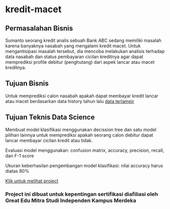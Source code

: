 # kredit-macet

## Permasalahan Bisnis

Sumanto seorang kredit analis sebuah Bank ABC sedang memiliki masalah karena banyaknya nasabah yang mengalami kredit macet. Untuk mengantisipasi masalah tersebut, dia mencoba melakukan analisis terhadap data nasabah dan status pembayaran cicilan kreditnya agar dapat memprediksi profile debitur (penghutang) dari aspek lancar atau macet kreditnya.




## Tujuan Bisnis

Untuk memprediksi calon nasabah apakah dapat membayar kredit lancar atau macet berdasarkan data history tahun lalu [data terlampir](https://drive.google.com/file/d/1XadUphYwCn5eY3-6Fxeh2LsulO8307l-/view?usp=share_link)





## Tujuan Teknis Data Science

Membuat model klasifikasi menggunakan decission tree dan satu model pilihan lainnya untuk memprediksi apakah seorang calon debitur dapat lancar membayar cicilan kredit atau tidak.




Evaluasi model menggunakan: confusion matrix, accuracy, precision, recall, dan F-1 score


Ukuran keberhasilan pengembangan model klasifikasi: nilai accuracy harus diatas 80%

[Klik untuk melihat project](https://colab.research.google.com/drive/1sZkIQcTGc0SgqZ7N4zRvYLhHCZofwZcu)
### Project ini dibuat untuk kepentingan sertifikasi diafiliasi oleh Great Edu Mitra Studi Independen Kampus Merdeka
